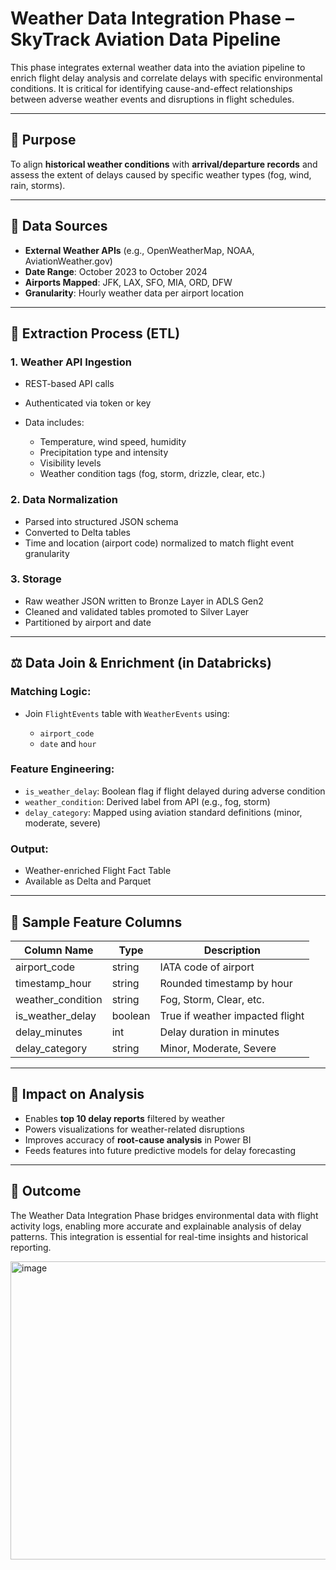 # Weather Data Integration Phase – SkyTrack Aviation Data Pipeline

This phase integrates external weather data into the aviation pipeline to enrich flight delay analysis and correlate delays with specific environmental conditions. It is critical for identifying cause-and-effect relationships between adverse weather events and disruptions in flight schedules.

---

## 🌌 Purpose

To align **historical weather conditions** with **arrival/departure records** and assess the extent of delays caused by specific weather types (fog, wind, rain, storms).

---

## 📖 Data Sources

* **External Weather APIs** (e.g., OpenWeatherMap, NOAA, AviationWeather.gov)
* **Date Range**: October 2023 to October 2024
* **Airports Mapped**: JFK, LAX, SFO, MIA, ORD, DFW
* **Granularity**: Hourly weather data per airport location

---

## 🔹 Extraction Process (ETL)

### 1. **Weather API Ingestion**

* REST-based API calls
* Authenticated via token or key
* Data includes:

  * Temperature, wind speed, humidity
  * Precipitation type and intensity
  * Visibility levels
  * Weather condition tags (fog, storm, drizzle, clear, etc.)

### 2. **Data Normalization**

* Parsed into structured JSON schema
* Converted to Delta tables
* Time and location (airport code) normalized to match flight event granularity

### 3. **Storage**

* Raw weather JSON written to Bronze Layer in ADLS Gen2
* Cleaned and validated tables promoted to Silver Layer
* Partitioned by airport and date

---

## ⚖️ Data Join & Enrichment (in Databricks)

### Matching Logic:

* Join `FlightEvents` table with `WeatherEvents` using:

  * `airport_code`
  * `date` and `hour`

### Feature Engineering:

* `is_weather_delay`: Boolean flag if flight delayed during adverse condition
* `weather_condition`: Derived label from API (e.g., fog, storm)
* `delay_category`: Mapped using aviation standard definitions (minor, moderate, severe)

### Output:

* Weather-enriched Flight Fact Table
* Available as Delta and Parquet

---

## 🤖 Sample Feature Columns

| Column Name        | Type    | Description                     |
| ------------------ | ------- | ------------------------------- |
| airport\_code      | string  | IATA code of airport            |
| timestamp\_hour    | string  | Rounded timestamp by hour       |
| weather\_condition | string  | Fog, Storm, Clear, etc.         |
| is\_weather\_delay | boolean | True if weather impacted flight |
| delay\_minutes     | int     | Delay duration in minutes       |
| delay\_category    | string  | Minor, Moderate, Severe         |

---

## 🚀 Impact on Analysis

* Enables **top 10 delay reports** filtered by weather
* Powers visualizations for weather-related disruptions
* Improves accuracy of **root-cause analysis** in Power BI
* Feeds features into future predictive models for delay forecasting

---

## 📄 Outcome

The Weather Data Integration Phase bridges environmental data with flight activity logs, enabling more accurate and explainable analysis of delay patterns. This integration is essential for real-time insights and historical reporting.

<img width="820" height="477" alt="image" src="https://github.com/user-attachments/assets/0ab93dad-9596-4952-a964-277f4b1b2c77" />

